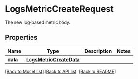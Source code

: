 # LogsMetricCreateRequest

The new log-based metric body.

## Properties

| Name     | Type                                                | Description | Notes |
| -------- | --------------------------------------------------- | ----------- | ----- |
| **data** | [**LogsMetricCreateData**](LogsMetricCreateData.md) |             |

[[Back to Model list]](README.md#documentation-for-models) [[Back to API list]](README.md#documentation-for-api-endpoints) [[Back to README]](README.md)
